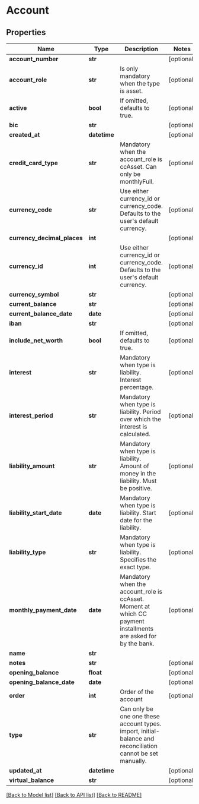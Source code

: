 # Account

## Properties
Name | Type | Description | Notes
------------ | ------------- | ------------- | -------------
**account_number** | **str** |  | [optional] 
**account_role** | **str** | Is only mandatory when the type is asset. | [optional] 
**active** | **bool** | If omitted, defaults to true. | [optional] 
**bic** | **str** |  | [optional] 
**created_at** | **datetime** |  | [optional] 
**credit_card_type** | **str** | Mandatory when the account_role is ccAsset. Can only be monthlyFull. | [optional] 
**currency_code** | **str** | Use either currency_id or currency_code. Defaults to the user&#39;s default currency. | [optional] 
**currency_decimal_places** | **int** |  | [optional] 
**currency_id** | **int** | Use either currency_id or currency_code. Defaults to the user&#39;s default currency. | [optional] 
**currency_symbol** | **str** |  | [optional] 
**current_balance** | **str** |  | [optional] 
**current_balance_date** | **date** |  | [optional] 
**iban** | **str** |  | [optional] 
**include_net_worth** | **bool** | If omitted, defaults to true. | [optional] 
**interest** | **str** | Mandatory when type is liability. Interest percentage. | [optional] 
**interest_period** | **str** | Mandatory when type is liability. Period over which the interest is calculated. | [optional] 
**liability_amount** | **str** | Mandatory when type is liability. Amount of money in the liability. Must be positive. | [optional] 
**liability_start_date** | **date** | Mandatory when type is liability. Start date for the liability. | [optional] 
**liability_type** | **str** | Mandatory when type is liability. Specifies the exact type. | [optional] 
**monthly_payment_date** | **date** | Mandatory when the account_role is ccAsset. Moment at which CC payment installments are asked for by the bank. | [optional] 
**name** | **str** |  | 
**notes** | **str** |  | [optional] 
**opening_balance** | **float** |  | [optional] 
**opening_balance_date** | **date** |  | [optional] 
**order** | **int** | Order of the account | [optional] 
**type** | **str** | Can only be one one these account types. import, initial-balance and reconciliation cannot be set manually. | 
**updated_at** | **datetime** |  | [optional] 
**virtual_balance** | **str** |  | [optional] 

[[Back to Model list]](../README.md#documentation-for-models) [[Back to API list]](../README.md#documentation-for-api-endpoints) [[Back to README]](../README.md)


